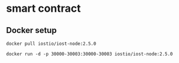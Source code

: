 # smart contract

## Docker setup
```
docker pull iostio/iost-node:2.5.0
```
  
```
docker run -d -p 30000-30003:30000-30003 iostio/iost-node:2.5.0
```
